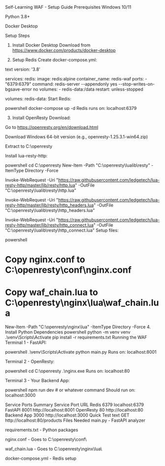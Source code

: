 Self-Learning WAF - Setup Guide
Prerequisites
Windows 10/11

Python 3.8+

Docker Desktop

Setup Steps
1. Install Docker Desktop
Download from https://www.docker.com/products/docker-desktop

2. Setup Redis
Create docker-compose.yml:

text
version: '3.8'

services:
  redis:
    image: redis:alpine
    container_name: redis-waf
    ports:
      - "6379:6379"
    command: redis-server --appendonly yes --stop-writes-on-bgsave-error no
    volumes:
      - redis-data:/data
    restart: unless-stopped

volumes:
  redis-data:
Start Redis:

powershell
docker-compose up -d
Redis runs on: localhost:6379

3. Install OpenResty
Download:

Go to https://openresty.org/en/download.html

Download Windows 64-bit version (e.g., openresty-1.25.3.1-win64.zip)

Extract to C:\openresty

Install lua-resty-http:

powershell
cd C:\openresty
New-Item -Path "C:\openresty\lualib\resty" -ItemType Directory -Force

Invoke-WebRequest -Uri "https://raw.githubusercontent.com/ledgetech/lua-resty-http/master/lib/resty/http.lua" -OutFile "C:\openresty\lualib\resty\http.lua"

Invoke-WebRequest -Uri "https://raw.githubusercontent.com/ledgetech/lua-resty-http/master/lib/resty/http_headers.lua" -OutFile "C:\openresty\lualib\resty\http_headers.lua"

Invoke-WebRequest -Uri "https://raw.githubusercontent.com/ledgetech/lua-resty-http/master/lib/resty/http_connect.lua" -OutFile "C:\openresty\lualib\resty\http_connect.lua"
Setup files:

powershell
# Copy nginx.conf to C:\openresty\conf\nginx.conf
# Copy waf_chain.lua to C:\openresty\nginx\lua\waf_chain.lua

New-Item -Path "C:\openresty\nginx\lua" -ItemType Directory -Force
4. Install Python Dependencies
powershell
python -m venv venv
.\venv\Scripts\Activate
pip install -r requirements.txt
Running the WAF
Terminal 1 - FastAPI:

powershell
.\venv\Scripts\Activate
python main.py
Runs on: localhost:8001

Terminal 2 - OpenResty:

powershell
cd C:\openresty
.\nginx.exe
Runs on: localhost:80

Terminal 3 - Your Backend App:

powershell
npm run dev  # or whatever command
Should run on: localhost:3000

Service Ports Summary
Service	Port	URL
Redis	6379	localhost:6379
FastAPI	8001	http://localhost:8001
OpenResty	80	http://localhost:80
Backend App	3000	http://localhost:3000
Quick Test
text
GET http://localhost:80/products
Files Needed
main.py - FastAPI analyzer

requirements.txt - Python packages

nginx.conf - Goes to C:\openresty\conf\

waf_chain.lua - Goes to C:\openresty\nginx\lua\

docker-compose.yml - Redis setup